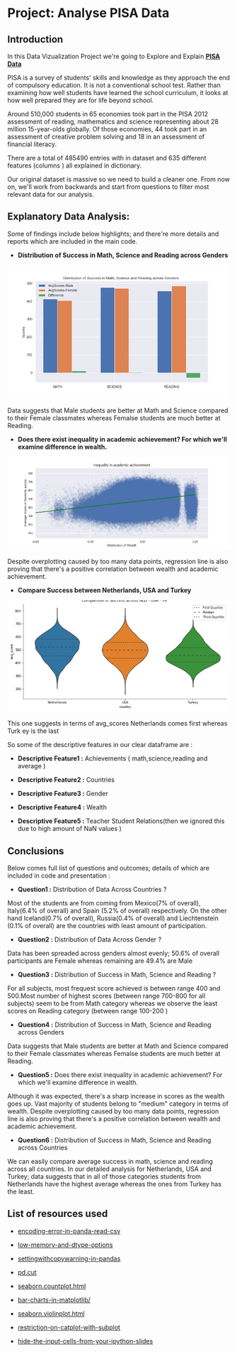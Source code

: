 # Project: Analyse PISA Data

## Introduction

In this Data Vizualization Project we're going to Explore and Explain [**PISA Data**](https://www.oecd.org/pisa/data/pisa2012database-downloadabledata.htm)

PISA is a survey of students' skills and knowledge as they approach the end of compulsory education. It is not a conventional school test. Rather than examining how well students have learned the school curriculum, it looks at how well prepared they are for life beyond school.

Around 510,000 students in 65 economies took part in the PISA 2012 assessment of reading, mathematics and science representing about 28 million 15-year-olds globally. Of those economies, 44 took part in an assessment of creative problem solving and 18 in an assessment of financial literacy.

There are a total of 485490 entries with in dataset and 635 different features (columns ) all explained in dictionary.

Our original dataset is massive so we need to build a cleaner one. From now on, we'll work from backwards and start from questions to filter most relevant data for our analysis.


## Explanatory Data Analysis:

Some of findings include below highlights; and there're more details and reports which are included in the main code.

- **Distribution of Success in Math, Science and Reading across Genders**

<img src="success_femaleVSmale.png" />

Data suggests that Male students are better at Math and Science compared to their Female classmates whereas Femalse students are much better at Reading.


- **Does there exist inequality in academic achievement? For which we'll examine difference in wealth.**

<img src="wealthVsuccess.png" />

Despite overplotting caused by too many data points, regression line is also proving that there's a positive correlation between wealth and academic achievement.

- **Compare Success between Netherlands, USA and Turkey**

<img src="NLDvsUSAvsTR.png" />

This one suggests in terms of avg_scores Netherlands comes first whereas Turk
ey is the last

So some of the descriptive features in our clear dataframe are :

- **Descriptive Feature1 :** Achievements ( math,science,reading and average )


- **Descriptive Feature2 :** Countries


- **Descriptive Feature3 :** Gender


- **Descriptive Feature4 :** Wealth


- **Descriptive Feature5 :** Teacher Student Relations(then we ignored this due to high amount of NaN values )


## Conclusions

Below comes full list of questions and outcomes; details of which are included in code and presentation :

- **Question1 :** Distribution of Data Across Countries ?

Most of the students are from coming from Mexico(7% of overall), Italy(6.4% of overall) and Spain (5.2% of overall) respectively.
On the other hand Iceland(0.7% of overall), Russia(0.4% of overall) and Liechtenstein (0.1% of overall) are the countries with least amount of participation.

- **Question2 :** Distribution of Data Across Gender ?  

Data has been spreaded across genders almost evenly; 50.6% of overall participants are Female whereas remaining are 49.4% are Male


- **Question3 :** Distribution of Success in Math, Science and Reading ?

For all subjects, most frequest score achieved is between range 400 and 500.Most number of highest scores (between range 700-800 for all subjects) seem to be from Math category whereas we observe the least scores on Reading category (between range 100-200 )


- **Question4 :** Distribution of Success in Math, Science and Reading across Genders

Data suggests that Male students are better at Math and Science compared to their Female classmates whereas Femalse students are much better at Reading.

- **Question5 :** Does there exist inequality in academic achievement? For which we'll examine difference in wealth.

Although it was expected, there's a sharp increase in scores as the wealth goes up. Vast majority of students belong to "medium" category in terms of wealth. Despite overplotting caused by too many data points, regression line is also proving that there's a positive correlation between wealth and academic achievement.

- **Question6 :**  Distribution of Success in Math, Science and Reading across Countries

We can easily compare average success in math, science and reading across all countries. In our detailed analysis for Netherlands, USA and Turkey; data suggests that in all of those categories students from Netherlands have the highest average whereas the ones from Turkey has the least.

## List of resources used

- [encoding-error-in-panda-read-csv](https://stackoverflow.com/questions/30462807/encoding-error-in-panda-read-csv)

- [low-memory-and-dtype-options](https://stackoverflow.com/questions/24251219/pandas-read-csv-low-memory-and-dtype-options)

- [settingwithcopywarning-in-pandas](https://stackoverflow.com/questions/20625582/how-to-deal-with-settingwithcopywarning-in-pandas)

- [pd.cut](https://stackoverflow.com/questions/49382207/how-to-map-numeric-data-into-categories-bins-in-pandas-dataframe)

- [seaborn.countplot.html](https://seaborn.pydata.org/generated/seaborn.countplot.html)

- [bar-charts-in-matplotlib/](https://benalexkeen.com/bar-charts-in-matplotlib/)

- [seaborn.violinplot.html](https://seaborn.pydata.org/generated/seaborn.violinplot.html)

- [restriction-on-catplot-with-subplot](https://stackoverflow.com/questions/56788245/is-there-a-restriction-on-catplot-with-subplot)

- [hide-the-input-cells-from-your-ipython-slides](http://damianavila.github.io/blog/posts/hide-the-input-cells-from-your-ipython-slides.html)
